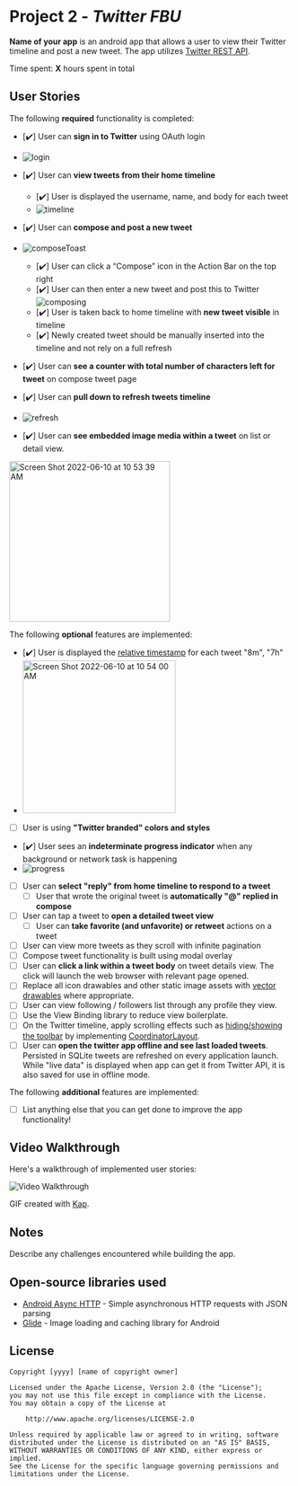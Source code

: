 # Project 2 - *Twitter FBU*

**Name of your app** is an android app that allows a user to view their Twitter timeline and post a new tweet. The app utilizes [Twitter REST API](https://dev.twitter.com/rest/public).

Time spent: **X** hours spent in total

## User Stories

The following **required** functionality is completed:

* [✔️]	User can **sign in to Twitter** using OAuth login
* ![login](https://user-images.githubusercontent.com/56266109/172922153-649d2d36-c9e9-4515-baf6-aefe850629ea.gif)

* [✔️]	User can **view tweets from their home timeline**
  * [✔️] User is displayed the username, name, and body for each tweet
  * ![timeline](https://user-images.githubusercontent.com/56266109/173122968-c3889245-5a15-4c0e-b53f-79bf94bb5cfb.gif)
* [✔️] User can **compose and post a new tweet**
* ![composeToast](https://user-images.githubusercontent.com/56266109/172922235-f2306ba1-7414-42d1-a4a3-030122a9b02e.gif)
  * [✔️] User can click a “Compose” icon in the Action Bar on the top right
  * [✔️] User can then enter a new tweet and post this to Twitter
  ![composing](https://user-images.githubusercontent.com/56266109/173123369-3b7075af-243d-445e-81d1-6ab38d644363.gif)
  * [✔️] User is taken back to home timeline with **new tweet visible** in timeline
  * [✔️] Newly created tweet should be manually inserted into the timeline and not rely on a full refresh
* [✔️] User can **see a counter with total number of characters left for tweet** on compose tweet page
* [✔️] User can **pull down to refresh tweets timeline**
* ![refresh](https://user-images.githubusercontent.com/56266109/173123559-0b1c6feb-2968-4f04-b8ca-739bac4cc6ff.gif)
* [✔️] User can **see embedded image media within a tweet** on list or detail view.
<img width="286" alt="Screen Shot 2022-06-10 at 10 53 39 AM" src="https://user-images.githubusercontent.com/56266109/173123607-bc5143ed-ed35-4c16-bb0f-e0dcf5e7c104.png">

The following **optional** features are implemented:
* [✔️] User is displayed the [relative timestamp](https://gist.github.com/nesquena/f786232f5ef72f6e10a7) for each tweet "8m", "7h"
* <img width="272" alt="Screen Shot 2022-06-10 at 10 54 00 AM" src="https://user-images.githubusercontent.com/56266109/173123661-f4026f34-b42d-419c-92ee-be2c5b1ffe4d.png">
* [ ] User is using **"Twitter branded" colors and styles**
* [✔️] User sees an **indeterminate progress indicator** when any background or network task is happening
* ![progress](https://user-images.githubusercontent.com/56266109/173123787-3125ca99-9361-42c6-a260-05886104bfe7.gif)
* [ ] User can **select "reply" from home timeline to respond to a tweet**
  * [ ] User that wrote the original tweet is **automatically "@" replied in compose**
* [ ] User can tap a tweet to **open a detailed tweet view**
  * [ ] User can **take favorite (and unfavorite) or retweet** actions on a tweet
* [ ] User can view more tweets as they scroll with infinite pagination
* [ ] Compose tweet functionality is built using modal overlay
* [ ] User can **click a link within a tweet body** on tweet details view. The click will launch the web browser with relevant page opened.
* [ ] Replace all icon drawables and other static image assets with [vector drawables](http://guides.codepath.org/android/Drawables#vector-drawables) where appropriate.
* [ ] User can view following / followers list through any profile they view.
* [ ] Use the View Binding library to reduce view boilerplate.
* [ ] On the Twitter timeline, apply scrolling effects such as [hiding/showing the toolbar](http://guides.codepath.org/android/Using-the-App-ToolBar#reacting-to-scroll) by implementing [CoordinatorLayout](http://guides.codepath.org/android/Handling-Scrolls-with-CoordinatorLayout#responding-to-scroll-events).
* [ ] User can **open the twitter app offline and see last loaded tweets**. Persisted in SQLite tweets are refreshed on every application launch. While "live data" is displayed when app can get it from Twitter API, it is also saved for use in offline mode.

The following **additional** features are implemented:

* [ ] List anything else that you can get done to improve the app functionality!

## Video Walkthrough

Here's a walkthrough of implemented user stories:

<img src='http://i.imgur.com/link/to/your/gif/file.gif' title='Video Walkthrough' width='' alt='Video Walkthrough' />

GIF created with [Kap](https://getkap.co/).

## Notes

Describe any challenges encountered while building the app.

## Open-source libraries used

- [Android Async HTTP](https://github.com/loopj/android-async-http) - Simple asynchronous HTTP requests with JSON parsing
- [Glide](https://github.com/bumptech/glide) - Image loading and caching library for Android

## License

    Copyright [yyyy] [name of copyright owner]

    Licensed under the Apache License, Version 2.0 (the "License");
    you may not use this file except in compliance with the License.
    You may obtain a copy of the License at

        http://www.apache.org/licenses/LICENSE-2.0

    Unless required by applicable law or agreed to in writing, software
    distributed under the License is distributed on an "AS IS" BASIS,
    WITHOUT WARRANTIES OR CONDITIONS OF ANY KIND, either express or implied.
    See the License for the specific language governing permissions and
    limitations under the License.
